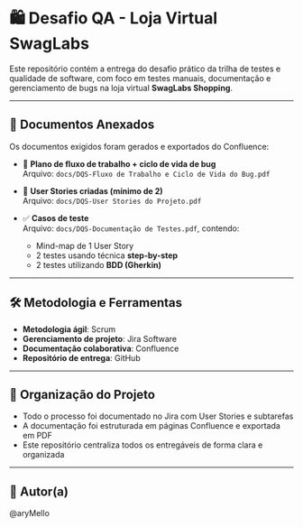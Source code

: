 # 🛍️ Desafio QA - Loja Virtual SwagLabs

Este repositório contém a entrega do desafio prático da trilha de testes e qualidade de software, com foco em testes manuais, documentação e gerenciamento de bugs na loja virtual **SwagLabs Shopping**.

---

## 📄 Documentos Anexados

Os documentos exigidos foram gerados e exportados do Confluence:

- 🔁 **Plano de fluxo de trabalho + ciclo de vida de bug**  
  Arquivo: `docs/DQS-Fluxo de Trabalho e Ciclo de Vida do Bug.pdf`

- 👤 **User Stories criadas (mínimo de 2)**  
  Arquivo: `docs/DQS-User Stories do Projeto.pdf`

- ✅ **Casos de teste**  
  Arquivo: `docs/DQS-Documentação de Testes.pdf`, contendo:
  - Mind-map de 1 User Story
  - 2 testes usando técnica **step-by-step**
  - 2 testes utilizando **BDD (Gherkin)**

---

## 🛠️ Metodologia e Ferramentas

- **Metodologia ágil**: Scrum  
- **Gerenciamento de projeto**: Jira Software  
- **Documentação colaborativa**: Confluence  
- **Repositório de entrega**: GitHub

---

## 📌 Organização do Projeto

- Todo o processo foi documentado no Jira com User Stories e subtarefas
- A documentação foi estruturada em páginas Confluence e exportada em PDF
- Este repositório centraliza todos os entregáveis de forma clara e organizada

---

## 👤 Autor(a)

@aryMello
